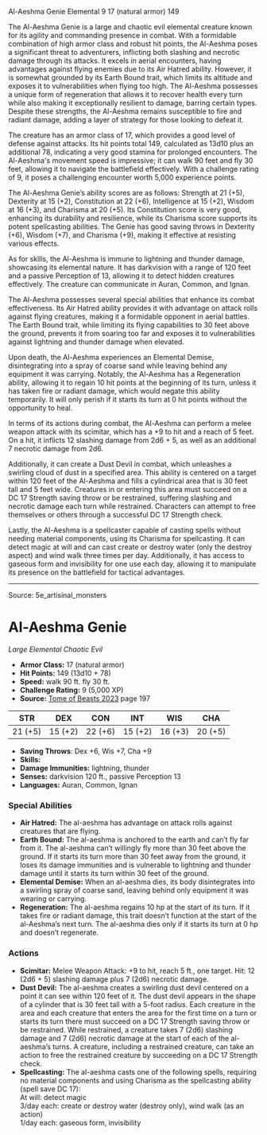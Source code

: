<MonsterName/>Al-Aeshma Genie</MonsterName>
<CreatureType/>Elemental</CreatureType>
<CR/>9</CR>
<AC/>17 (natural armor)</AC>
<HP/>149</HP>
<summary>The Al-Aeshma Genie is a large and chaotic evil elemental creature known for its agility and commanding presence in combat. With a formidable combination of high armor class and robust hit points, the Al-Aeshma poses a significant threat to adventurers, inflicting both slashing and necrotic damage through its attacks. It excels in aerial encounters, having advantages against flying enemies due to its Air Hatred ability. However, it is somewhat grounded by its Earth Bound trait, which limits its altitude and exposes it to vulnerabilities when flying too high. The Al-Aeshma possesses a unique form of regeneration that allows it to recover health every turn while also making it exceptionally resilient to damage, barring certain types. Despite these strengths, the Al-Aeshma remains susceptible to fire and radiant damage, adding a layer of strategy for those looking to defeat it.</summary>

<detail>

The creature has an armor class of 17, which provides a good level of defense against attacks. Its hit points total 149, calculated as 13d10 plus an additional 78, indicating a very good stamina for prolonged encounters. The Al-Aeshma's movement speed is impressive; it can walk 90 feet and fly 30 feet, allowing it to navigate the battlefield effectively. With a challenge rating of 9, it poses a challenging encounter worth 5,000 experience points.

The Al-Aeshma Genie’s ability scores are as follows: Strength at 21 (+5), Dexterity at 15 (+2), Constitution at 22 (+6), Intelligence at 15 (+2), Wisdom at 16 (+3), and Charisma at 20 (+5). Its Constitution score is very good, enhancing its durability and resilience, while its Charisma score supports its potent spellcasting abilities. The Genie has good saving throws in Dexterity (+6), Wisdom (+7), and Charisma (+9), making it effective at resisting various effects.

As for skills, the Al-Aeshma is immune to lightning and thunder damage, showcasing its elemental nature. It has darkvision with a range of 120 feet and a passive Perception of 13, allowing it to detect hidden creatures effectively. The creature can communicate in Auran, Common, and Ignan.

The Al-Aeshma possesses several special abilities that enhance its combat effectiveness. Its Air Hatred ability provides it with advantage on attack rolls against flying creatures, making it a formidable opponent in aerial battles. The Earth Bound trait, while limiting its flying capabilities to 30 feet above the ground, prevents it from soaring too far and exposes it to vulnerabilities against lightning and thunder damage when elevated.

Upon death, the Al-Aeshma experiences an Elemental Demise, disintegrating into a spray of coarse sand while leaving behind any equipment it was carrying. Notably, the Al-Aeshma has a Regeneration ability, allowing it to regain 10 hit points at the beginning of its turn, unless it has taken fire or radiant damage, which would negate this ability temporarily. It will only perish if it starts its turn at 0 hit points without the opportunity to heal.

In terms of its actions during combat, the Al-Aeshma can perform a melee weapon attack with its scimitar, which has a +9 to hit and a reach of 5 feet. On a hit, it inflicts 12 slashing damage from 2d6 + 5, as well as an additional 7 necrotic damage from 2d6. 

Additionally, it can create a Dust Devil in combat, which unleashes a swirling cloud of dust in a specified area. This ability is centered on a target within 120 feet of the Al-Aeshma and fills a cylindrical area that is 30 feet tall and 5 feet wide. Creatures in or entering this area must succeed on a DC 17 Strength saving throw or be restrained, suffering slashing and necrotic damage each turn while restrained. Characters can attempt to free themselves or others through a successful DC 17 Strength check.

Lastly, the Al-Aeshma is a spellcaster capable of casting spells without needing material components, using its Charisma for spellcasting. It can detect magic at will and can cast create or destroy water (only the destroy aspect) and wind walk three times per day. Additionally, it has access to gaseous form and invisibility for one use each day, allowing it to manipulate its presence on the battlefield for tactical advantages.</detail>



---

Source: 5e_artisinal_monsters

# Al-Aeshma Genie

*Large* *Elemental* *Chaotic Evil*

- **Armor Class:** 17 (natural armor)
- **Hit Points:** 149 (13d10 + 78)
- **Speed:** walk 90 ft. fly 30 ft.
- **Challenge Rating:** 9 (5,000 XP)
- **Source:** [Tome of Beasts 2023](https://koboldpress.com/kpstore/product/tome-of-beasts-1-2023-edition/) page 197

| STR | DEX | CON | INT | WIS | CHA |
| --- | --- | --- | --- | --- | --- |
| 21 (+5) | 15 (+2) | 22 (+6) | 15 (+2) | 16 (+3) | 20 (+5) |

- **Saving Throws**: Dex +6, Wis +7, Cha +9
- **Skills:** 
- **Damage Immunities:** lightning, thunder
- **Senses:** darkvision 120 ft., passive Perception 13
- **Languages:** Auran, Common, Ignan

### Special Abilities

- **Air Hatred:** The al-aeshma has advantage on attack rolls against creatures that are flying.
- **Earth Bound:** The al-aeshma is anchored to the earth and can’t fly far from it. The al-aeshma can’t willingly fly more than 30 feet above the ground. If it starts its turn more than 30 feet away from the ground, it loses its damage immunities and is vulnerable to lightning and thunder damage until it starts its turn within 30 feet of the ground.
- **Elemental Demise:** When an al-aeshma dies, its body disintegrates into a swirling spray of coarse sand, leaving behind only equipment it was wearing or carrying.
- **Regeneration:** The al-aeshma regains 10 hp at the start of its turn. If it takes fire or radiant damage, this trait doesn’t function at the start of the al-Aeshma’s next turn. The al-aeshma dies only if it starts its turn at 0 hp and doesn’t regenerate.

### Actions

- **Scimitar:** Melee Weapon Attack: +9 to hit, reach 5 ft., one target. Hit: 12 (2d6 + 5) slashing damage plus 7 (2d6) necrotic damage.
- **Dust Devil:** The al-aeshma creates a swirling dust devil centered on a point it can see within 120 feet of it. The dust devil appears in the shape of a cylinder that is 30 feet tall with a 5-foot radius. Each creature in the area and each creature that enters the area for the first time on a turn or starts its turn there must succeed on a DC 17 Strength saving throw or be restrained. While restrained, a creature takes 7 (2d6) slashing damage and 7 (2d6) necrotic damage at the start of each of the al-aeshma’s turns. A creature, including a restrained creature, can take an action to free the restrained creature by succeeding on a DC 17 Strength check.
- **Spellcasting:** The al-aeshma casts one of the following spells, requiring no material components and using Charisma as the spellcasting ability (spell save DC 17):<br>At will: detect magic<br>3/day each: create or destroy water (destroy only), wind walk (as an action)<br>1/day each: gaseous form, invisibility


